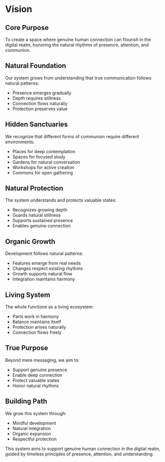 # Vision

## Core Purpose
To create a space where genuine human connection can flourish in the digital realm, honoring the natural rhythms of presence, attention, and communion.

## Natural Foundation
Our system grows from understanding that true communication follows natural patterns:
- Presence emerges gradually
- Depth requires stillness
- Connection flows naturally
- Protection preserves value

## Hidden Sanctuaries
We recognize that different forms of communion require different environments:
- Places for deep contemplation
- Spaces for focused study
- Gardens for natural conversation
- Workshops for active creation
- Commons for open gathering

## Natural Protection
The system understands and protects valuable states:
- Recognizes growing depth
- Guards natural stillness
- Supports sustained presence
- Enables genuine connection

## Organic Growth
Development follows natural patterns:
- Features emerge from real needs
- Changes respect existing rhythms
- Growth supports natural flow
- Integration maintains harmony

## Living System
The whole functions as a living ecosystem:
- Parts work in harmony
- Balance maintains itself
- Protection arises naturally
- Connection flows freely

## True Purpose
Beyond mere messaging, we aim to:
- Support genuine presence
- Enable deep connection
- Protect valuable states
- Honor natural rhythms

## Building Path
We grow this system through:
- Mindful development
- Natural integration
- Organic expansion
- Respectful protection

This system aims to support genuine human connection in the digital realm, guided by timeless principles of presence, attention, and understanding. 